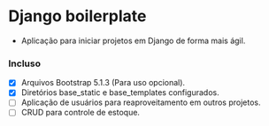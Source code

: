 # Django boilerplate

- Aplicação para iniciar projetos em Django de forma mais ágil.

### Incluso

- [x] Arquivos Bootstrap 5.1.3 (Para uso opcional).
- [x] Diretórios base_static e base_templates configurados.
- [ ] Aplicação de usuários para reaproveitamento em outros projetos.
- [ ] CRUD para controle de estoque.
